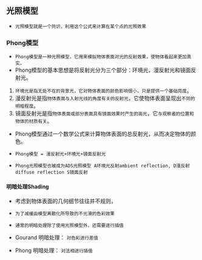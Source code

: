 ## 光照模型
* `光照模型就是一个共识，利用这个公式来计算在某个点的光照效果`


### Phong模型
* `Phong模型是一种光照模型，它用来模拟物体表面对光的反射效果，使物体看起来更加真实。`
* Phong模型的基本思想是将反射光分为三个部分：环境光，漫反射光和镜面反射光。

1. `环境光是指无处不在的背景光，它对物体表面的颜色影响很小，只是提供一个基础亮度`。
2. 漫反射光是指`物体表面与入射光线的角度有关的反射光`，它使物体表面呈现出`不同的明暗程度`。
3. 镜面反射光是指`物体表面或部分表面具有镜面效果时产生的高光`，它`与观察者的位置和物体的材质有关`。

* Phong模型通过一个数学公式来计算物体表面的总反射光，从而决定物体的颜色。
* `Phong模型 = 漫反射光+环境光+镜面反射光`

* `Phong光照模型也被成为ADS光照模型 A环境光反射ambient reflection, D漫反射diffuse reflection S镜面反射`


#### 明暗处理Shading
* 考虑到物体表面的几何细节往往并不规则，
* `为了减缓由模型离散化所导致的不光滑的色彩效果`
* `通常的明暗处理除了使用光照模型外，还需要进行插值`

* Gourand 明暗处理： `对色彩进行差值`
* Phong 明暗处理： `对法相进行插值`




